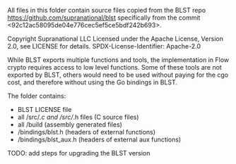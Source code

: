 All files in this folder contain source files copied from the BLST repo https://github.com/supranational/blst
specifically from the commit <92c12ac58095de04e776cec5ef5ce5bdf242b693>. 

 Copyright Supranational LLC
 Licensed under the Apache License, Version 2.0, see LICENSE for details.
 SPDX-License-Identifier: Apache-2.0

While BLST exports multiple functions and tools, the implementation in Flow crypto requires access to low level functions. Some of these tools are not exported by BLST, others would need to be used without paying for the cgo cost, and therefore without using the Go bindings in BLST. 

The folder contains:
- BLST LICENSE file
- all <blst>/src/*.c and <blst>/src/*.h files (C source files)
- all <blst>/build   (assembly generated files)
- <blst>/bindings/blst.h  (headers of external functions)
- <blst>/bindings/blst_aux.h (headers of external aux functions)

TODO: add steps for upgrading the BLST version